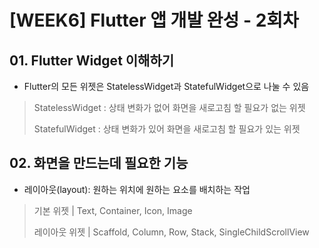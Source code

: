 # [WEEK6] Flutter 앱 개발 완성 - 2회차

## 01. Flutter Widget 이해하기
- Flutter의 모든 위젯은 StatelessWidget과 StatefulWidget으로 나눌 수 있음
> StatelessWidget : 상태 변화가 없어 화면을 새로고침 할 필요가 없는 위젯
>
> StatefulWidget : 상태 변화가 있어 화면을 새로고침 할 필요가 있는 위젯

## 02. 화면을 만드는데 필요한 기능
- 레이아웃(layout): 원하는 위치에 원하는 요소를 배치하는 작업
> 기본 위젯 | Text, Container, Icon, Image
>
> 레이아웃 위젯 | Scaffold, Column, Row, Stack, SingleChildScrollView

